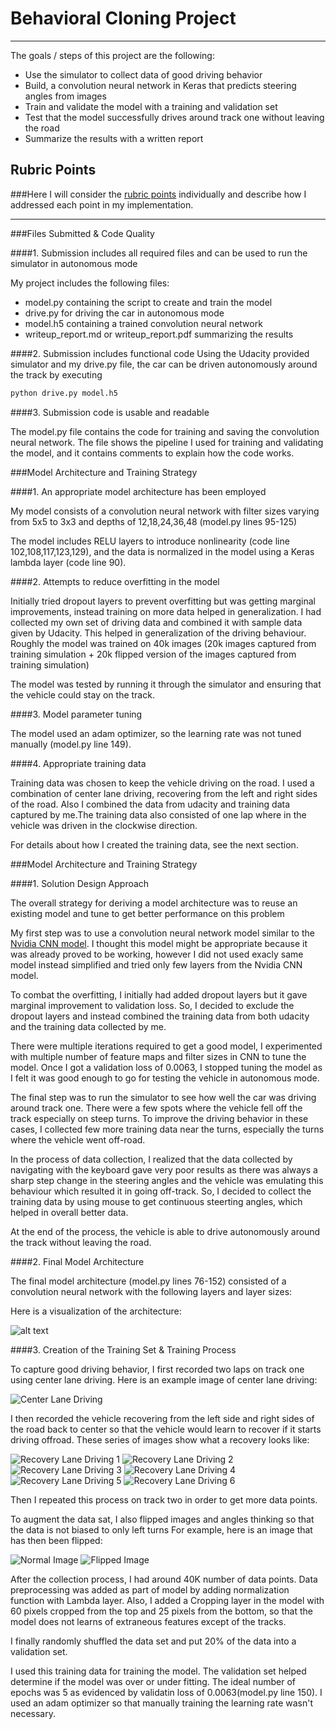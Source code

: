 # **Behavioral Cloning Project** 

---

The goals / steps of this project are the following:
* Use the simulator to collect data of good driving behavior
* Build, a convolution neural network in Keras that predicts steering angles from images
* Train and validate the model with a training and validation set
* Test that the model successfully drives around track one without leaving the road
* Summarize the results with a written report


[//]: # (Image References)

[image1]: ./examples/image1.png "Model Visualization(Ref: Modified version of Nvidia's self-driving car model)"
[image2]: ./examples/image2.jpg "Center lane driving"
[image3]: ./examples/image3.jpg "Recovery Image 1"
[image4]: ./examples/image4.jpg "Recovery Image 2"
[image5]: ./examples/image5.jpg "Recovery Image 3"
[image6]: ./examples/image6.jpg "Recovery Image 4"
[image7]: ./examples/image7.jpg "Recovery Image 5"
[image8]: ./examples/image8.jpg "Recovery Image 6"
[image9]: ./examples/image9.jpg "Normal Image"
[image10]: ./examples/image10.jpg "Flipped Image"

## Rubric Points
###Here I will consider the [rubric points](https://review.udacity.com/#!/rubrics/432/view) individually and describe how I addressed each point in my implementation.  

---
###Files Submitted & Code Quality

####1. Submission includes all required files and can be used to run the simulator in autonomous mode

My project includes the following files:
* model.py containing the script to create and train the model
* drive.py for driving the car in autonomous mode
* model.h5 containing a trained convolution neural network 
* writeup_report.md or writeup_report.pdf summarizing the results

####2. Submission includes functional code
Using the Udacity provided simulator and my drive.py file, the car can be driven autonomously around the track by executing 
```sh
python drive.py model.h5
```

####3. Submission code is usable and readable

The model.py file contains the code for training and saving the convolution neural network. The file shows the pipeline I used for training and validating the model, and it contains comments to explain how the code works.

###Model Architecture and Training Strategy

####1. An appropriate model architecture has been employed

My model consists of a convolution neural network with filter sizes varying from 5x5 to 3x3 and depths of 12,18,24,36,48 (model.py lines 95-125) 

The model includes RELU layers to introduce nonlinearity (code line 102,108,117,123,129), and the data is normalized in the model using a Keras lambda layer (code line 90).

####2. Attempts to reduce overfitting in the model

Initially tried dropout layers to prevent overfitting but was getting marginal improvements, instead training on more data helped in generalization. I had collected my own set of driving data and combined it with sample data given by Udacity. This helped in generalization of the driving behaviour. Roughly the model was trained on 40k images (20k images captured from training simulation + 20k flipped version of the images captured from training simulation)

The model was tested by running it through the simulator and ensuring that the vehicle could stay on the track.

####3. Model parameter tuning

The model used an adam optimizer, so the learning rate was not tuned manually (model.py line 149). 

####4. Appropriate training data

Training data was chosen to keep the vehicle driving on the road. I used a combination of center lane driving, recovering from the left and right sides of the road. Also I combined the data from udacity and training data captured by me.The training data also consisted of one lap where in the vehicle was driven in the clockwise direction.

For details about how I created the training data, see the next section. 

###Model Architecture and Training Strategy

####1. Solution Design Approach

The overall strategy for deriving a model architecture was to reuse an existing model and tune to get better performance on this problem

My first step was to use a convolution neural network model similar to the [Nvidia CNN model](https://devblogs.nvidia.com/parallelforall/deep-learning-self-driving-cars/). I thought this model might be appropriate because it was already proved to be working, however I did not used exacly same model instead simplified and tried only few layers from the Nvidia CNN model.

To combat the overfitting, I initially had added dropout layers but it gave marginal improvement to validation loss. So, I decided to exclude the dropout layers and instead combined the training data from both udacity and the training data collected by me.

There were multiple iterations required to get a good model, I experimented with multiple number of feature maps and filter sizes in CNN to tune the model. Once I got a validation loss of 0.0063, I stopped tuning the model as I felt it was good enough to go for testing the vehicle in autonomous mode.

The final step was to run the simulator to see how well the car was driving around track one. There were a few spots where the vehicle fell off the track especially on steep turns. To improve the driving behavior in these cases, I collected few more training data near the turns, especially the turns where the vehicle went off-road.

In the process of data collection, I realized that the data collected by navigating with the keyboard gave very poor results as there was always a sharp step change in the steering angles and the vehicle was emulating this behaviour which resulted it in going off-track. So, I decided to collect the training data by using mouse to get continuous steerting angles, which helped in overall better data.

At the end of the process, the vehicle is able to drive autonomously around the track without leaving the road.

####2. Final Model Architecture

The final model architecture (model.py lines 76-152) consisted of a convolution neural network with the following layers and layer sizes:

Here is a visualization of the architecture:

![alt text][image1]

####3. Creation of the Training Set & Training Process

To capture good driving behavior, I first recorded two laps on track one using center lane driving. Here is an example image of center lane driving:

![Center Lane Driving][image2]

I then recorded the vehicle recovering from the left side and right sides of the road back to center so that the vehicle would learn to recover if it starts driving offroad. These series of images show what a recovery looks like:

![Recovery Lane Driving 1][image3]
![Recovery Lane Driving 2][image4]
![Recovery Lane Driving 3][image5]
![Recovery Lane Driving 4][image6]
![Recovery Lane Driving 5][image7]
![Recovery Lane Driving 6][image8]

Then I repeated this process on track two in order to get more data points.

To augment the data sat, I also flipped images and angles thinking so that the data is not biased to only left turns For example, here is an image that has then been flipped:

![Normal Image][image9]
![Flipped Image][image10]


After the collection process, I had around 40K number of data points. Data preprocessing was added as part of model by adding normalization function with Lambda layer. Also, I added a Cropping layer in the model with 60 pixels cropped from the top and 25 pixels from the bottom, so that the model does not learns of extraneous features except of the tracks.


I finally randomly shuffled the data set and put 20% of the data into a validation set. 

I used this training data for training the model. The validation set helped determine if the model was over or under fitting. The ideal number of epochs was 5 as evidenced by validatin loss of 0.0063(model.py line 150).  I used an adam optimizer so that manually training the learning rate wasn't necessary.
